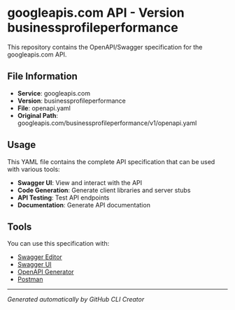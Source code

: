# googleapis.com API - Version businessprofileperformance

This repository contains the OpenAPI/Swagger specification for the googleapis.com API.

## File Information

- **Service**: googleapis.com
- **Version**: businessprofileperformance
- **File**: openapi.yaml
- **Original Path**: googleapis.com/businessprofileperformance/v1/openapi.yaml

## Usage

This YAML file contains the complete API specification that can be used with various tools:

- **Swagger UI**: View and interact with the API
- **Code Generation**: Generate client libraries and server stubs
- **API Testing**: Test API endpoints
- **Documentation**: Generate API documentation

## Tools

You can use this specification with:

- [Swagger Editor](https://editor.swagger.io/)
- [Swagger UI](https://swagger.io/tools/swagger-ui/)
- [OpenAPI Generator](https://openapi-generator.tech/)
- [Postman](https://www.postman.com/)

---

*Generated automatically by GitHub CLI Creator*
